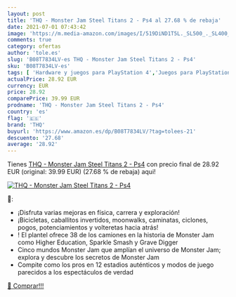 ```yaml
---
layout: post
title: 'THQ - Monster Jam Steel Titans 2 - Ps4 al 27.68 % de rebaja'
date: 2021-07-01 07:43:42
image: 'https://m.media-amazon.com/images/I/519DiND1T5L._SL500_._SL400_.jpg'
comments: true
category: ofertas
author: 'tole.es'
slug: 'B08T7834LV-es THQ - Monster Jam Steel Titans 2 - Ps4'
sku: 'B08T7834LV-es'
tags: [ 'Hardware y juegos para PlayStation 4','Juegos para PlayStation 4','Videojuegos','ps4','thq', ]
actualPrice: 28.92 EUR
currency: EUR
price: 28.92
comparePrice: 39.99 EUR
prodname: 'THQ - Monster Jam Steel Titans 2 - Ps4'
country: 'es'
flag: '🇪🇸'
brand: 'THQ'
buyurl: 'https://www.amazon.es/dp/B08T7834LV/?tag=tolees-21'
descuento: '27.68'
average: '28.92'
---
```


Tienes [THQ - Monster Jam Steel Titans 2 - Ps4](https://www.amazon.es/dp/B08T7834LV/?tag=tolees-21) con precio final de  28.92 EUR (original: 39.99 EUR) (27.68 %  de rebaja) aqui!

[![THQ - Monster Jam Steel Titans 2 - Ps4](https://m.media-amazon.com/images/I/519DiND1T5L._SL500_._SL400_.jpg)](https://www.amazon.es/dp/B08T7834LV/?tag=tolees-21)

🔎:

- ¡Disfruta varias mejoras en física, carrera y exploración!
- ¡Bicicletas, caballitos invertidos, moonwalks, caminatas, ciclones, pogos, potenciamientos y volteretas hacia atrás!
- ! El plantel ofrece 38 de los camiones en la historia de Monster Jam como Higher Education, Sparkle Smash y Grave Digger
- Cinco mundos Monster Jam que amplían el universo de Monster Jam; explora y descubre los secretos de Monster Jam
- Compite como los pros en 12 estadios auténticos y modos de juego parecidos a los espectáculos de verdad

[🛒 Comprar!!!](https://www.amazon.es/dp/B08T7834LV/?tag=tolees-21)
